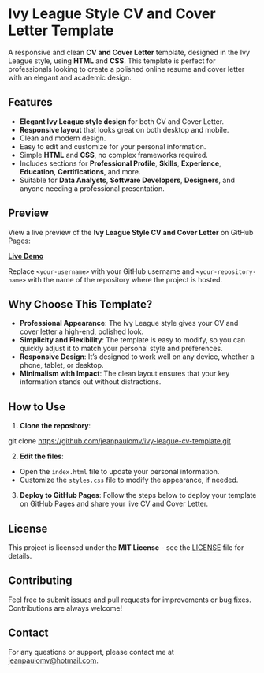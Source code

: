 # Ivy League Style CV and Cover Letter Template

A responsive and clean **CV and Cover Letter** template, designed in the Ivy League style, using **HTML** and **CSS**. This template is perfect for professionals looking to create a polished online resume and cover letter with an elegant and academic design.

## Features

- **Elegant Ivy League style design** for both CV and Cover Letter.
- **Responsive layout** that looks great on both desktop and mobile.
- Clean and modern design.
- Easy to edit and customize for your personal information.
- Simple **HTML** and **CSS**, no complex frameworks required.
- Includes sections for **Professional Profile**, **Skills**, **Experience**, **Education**, **Certifications**, and more.
- Suitable for **Data Analysts**, **Software Developers**, **Designers**, and anyone needing a professional presentation.

## Preview

View a live preview of the **Ivy League Style CV and Cover Letter** on GitHub Pages:

[**Live Demo**](https://github.com/jeanpaulomv/ivy-league-cv-template/)

Replace `<your-username>` with your GitHub username and `<your-repository-name>` with the name of the repository where the project is hosted.

## Why Choose This Template?

- **Professional Appearance**: The Ivy League style gives your CV and cover letter a high-end, polished look.
- **Simplicity and Flexibility**: The template is easy to modify, so you can quickly adjust it to match your personal style and preferences.
- **Responsive Design**: It’s designed to work well on any device, whether a phone, tablet, or desktop.
- **Minimalism with Impact**: The clean layout ensures that your key information stands out without distractions.

## How to Use

1. **Clone the repository**:

git clone https://github.com/jeanpaulomv/ivy-league-cv-template.git

2. **Edit the files**:

- Open the `index.html` file to update your personal information.
- Customize the `styles.css` file to modify the appearance, if needed.

3. **Deploy to GitHub Pages**:
   Follow the steps below to deploy your template on GitHub Pages and share your live CV and Cover Letter.

## License

This project is licensed under the **MIT License** - see the [LICENSE](LICENSE) file for details.

## Contributing

Feel free to submit issues and pull requests for improvements or bug fixes. Contributions are always welcome!

## Contact

For any questions or support, please contact me at [jeanpaulomv@hotmail.com](mailto:jeanpaulomv@hotmail.com).
